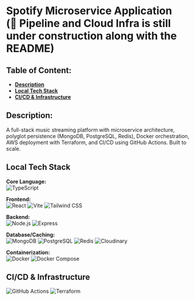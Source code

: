 # **Spotify Microservice Application <br/>(🚧 Pipeline and Cloud Infra is still under construction along with the README)**
## **Table of Content:**
- [**Description**](#description)
- [**Local Tech Stack**](#local-tech-stack)
- [**CI/CD \& Infrastructure**](#cicd--infrastructure)
  
## **Description:**
A full-stack music streaming platform with microservice architecture, polyglot persistence (MongoDB, PostgreSQL, Redis), Docker orchestration, AWS deployment with Terraform, and CI/CD using GitHub Actions. Built to scale.

## **Local Tech Stack**
**Core Language:** <br/>
![TypeScript](https://img.shields.io/badge/TypeScript-3178C6?style=flat&logo=typescript&logoColor=white)

**Frontend:**<br/>
![React](https://img.shields.io/badge/React-20232A?style=flat&logo=react&logoColor=61DAFB)
![Vite](https://img.shields.io/badge/Vite-646CFF?style=flat&logo=vite&logoColor=white)
![Tailwind CSS](https://img.shields.io/badge/Tailwind_CSS-06B6D4?style=flat&logo=tailwindcss&logoColor=white)

**Backend:**<br/>
![Node.js](https://img.shields.io/badge/Node.js-339933?style=flat&logo=nodedotjs&logoColor=white)
![Express](https://img.shields.io/badge/Express.js-000000?style=flat&logo=express&logoColor=white)

**Database/Caching:**<br/>
![MongoDB](https://img.shields.io/badge/MongoDB-47A248?style=flat&logo=mongodb&logoColor=white)
![PostgreSQL](https://img.shields.io/badge/PostgreSQL-316192?style=flat&logo=postgresql&logoColor=white)
![Redis](https://img.shields.io/badge/Redis-DC382D?style=flat&logo=redis&logoColor=white)
![Cloudinary](https://img.shields.io/badge/Cloudinary-3448C5?style=flat&logo=cloudinary&logoColor=white)

**Containerization:**<br/>
![Docker](https://img.shields.io/badge/Docker-2496ED?style=flat&logo=docker&logoColor=white)
![Docker Compose](https://img.shields.io/badge/Docker%20Compose-2496ED?style=flat&logo=docker&logoColor=white)

## **CI/CD & Infrastructure**
![GitHub Actions](https://img.shields.io/badge/GitHub%20Actions-2088FF?style=flat&logo=githubactions&logoColor=white)
![Terraform](https://img.shields.io/badge/Terraform-7B42BC?style=flat&logo=terraform&logoColor=white)
